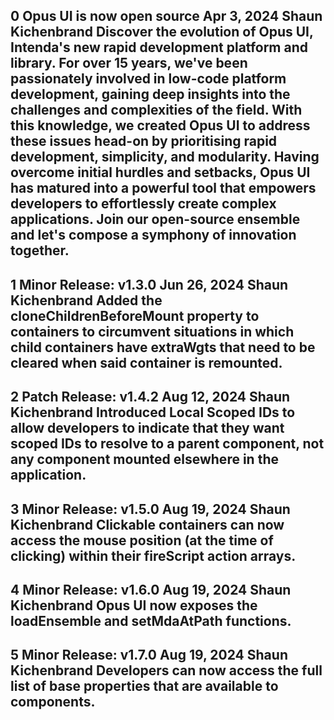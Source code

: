 0
Opus UI is now open source
Apr 3, 2024
Shaun Kichenbrand
Discover the evolution of Opus UI, Intenda's new rapid development platform and library. For over 15 years, we've been passionately involved in low-code platform development, gaining deep insights into the challenges and complexities of the field. With this knowledge, we created Opus UI to address these issues head-on by prioritising rapid development, simplicity, and modularity. Having overcome initial hurdles and setbacks, Opus UI has matured into a powerful tool that empowers developers to effortlessly create complex applications. Join our open-source ensemble and let's compose a symphony of innovation together.
---
1
Minor Release: v1.3.0
Jun 26, 2024
Shaun Kichenbrand
Added the cloneChildrenBeforeMount property to containers to circumvent situations in which child containers have extraWgts that need to be cleared when said container is remounted.
---
2
Patch Release: v1.4.2
Aug 12, 2024
Shaun Kichenbrand
Introduced Local Scoped IDs to allow developers to indicate that they want scoped IDs to resolve to a parent component, not any component mounted elsewhere in the application.
---
3
Minor Release: v1.5.0
Aug 19, 2024
Shaun Kichenbrand
Clickable containers can now access the mouse position (at the time of clicking) within their fireScript action arrays.
---
4
Minor Release: v1.6.0
Aug 19, 2024
Shaun Kichenbrand
Opus UI now exposes the **loadEnsemble** and **setMdaAtPath** functions.
---
5
Minor Release: v1.7.0
Aug 19, 2024
Shaun Kichenbrand
Developers can now access the full list of base properties that are available to components.
---